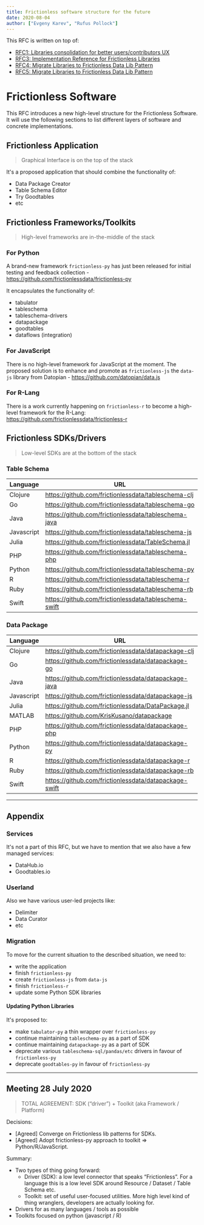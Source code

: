 ```yaml
---
title: Frictionless software structure for the future
date: 2020-08-04
author: ["Evgeny Karev", "Rufus Pollock"]
---
```


This RFC is written on top of:
- [RFC1: Libraries consolidation for better users/contributors UX](./0001-library-consolidation.md)
- [RFC3: Implementation Reference for Frictionless Libraries](./0003-library-implementation-reference.md)
- [RFC4: Migrate Libraries to Frictionless Data Lib Pattern](./0004-frictionless-data-lib-pattern.md)
- [RFC5: Migrate Libraries to Frictionless Data Lib Pattern](./0005-migrate-libraries-to-frictionless-data-lib-pattern.md)

# Frictionless Software

This RFC introduces a new high-level structure for the Frictionless Software. It will use the following sections to list different layers of software and concrete implementations.

## Frictionless Application

> Graphical Interface is on the top of the stack

It's a proposed application that should combine the functionality of:
- Data Package Creator
- Table Schema Editor
- Try Goodtables
- etc

## Frictionless Frameworks/Toolkits

> High-level frameworks are in-the-middle of the stack

### For Python

A brand-new framework `frictionless-py` has just been released for initial testing and feedback collection - https://github.com/frictionlessdata/frictionless-py

It encapsulates the functionality of:
- tabulator
- tableschema
- tableschema-drivers
- datapackage
- goodtables
- dataflows (integration)

### For JavaScript

There is no high-level framework for JavaScript at the moment. The proposed solution is to enhance and promote as `frictionless-js` the `data-js` library from Datopian - https://github.com/datopian/data.js

### For R-Lang

There is a work currently happening on `frictionless-r` to become a high-level framework for the R-Lang: https://github.com/frictionlessdata/frictionless-r

## Frictionless SDKs/Drivers

> Low-level SDKs are at the bottom of the stack

### Table Schema

| Language | URL |
|----------|-----|
| Clojure | https://github.com/frictionlessdata/tableschema-clj |
| Go | https://github.com/frictionlessdata/tableschema-go |
| Java | https://github.com/frictionlessdata/tableschema-java |
| Javascript | https://github.com/frictionlessdata/tableschema-js |
| Julia | https://github.com/frictionlessdata/TableSchema.jl |
| PHP | https://github.com/frictionlessdata/tableschema-php |
| Python | https://github.com/frictionlessdata/tableschema-py |
| R | https://github.com/frictionlessdata/tableschema-r |
| Ruby | https://github.com/frictionlessdata/tableschema-rb |
| Swift | https://github.com/frictionlessdata/tableschema-swift |

### Data Package

| Language | URL |
|----------|-----|
| Clojure | https://github.com/frictionlessdata/datapackage-clj |
| Go | https://github.com/frictionlessdata/datapackage-go |
| Java | https://github.com/frictionlessdata/datapackage-java |
| Javascript | https://github.com/frictionlessdata/datapackage-js |
| Julia | https://github.com/frictionlessdata/DataPackage.jl |
| MATLAB | https://github.com/KrisKusano/datapackage |
| PHP | https://github.com/frictionlessdata/datapackage-php |
| Python | https://github.com/frictionlessdata/datapackage-py |
| R | https://github.com/frictionlessdata/datapackage-r |
| Ruby | https://github.com/frictionlessdata/datapackage-rb |
| Swift | https://github.com/frictionlessdata/datapackage-swift |

---

## Appendix

### Services

It's not a part of this RFC, but we have to mention that we also have a few managed services:
- DataHub.io
- Goodtables.io

### Userland

Also we have various user-led projects like:
- Delimiter
- Data Curator
- etc

### Migration

To move for the current situation to the described situation, we need to:
- write the application
- finish `frictionless-py`
- create `frictionless-js` from `data-js`
- finish `frictionless-r`
- update some Python SDK libraries

#### Updating Python Libraries

It's proposed to:
- make `tabulator-py` a thin wrapper over `frictionless-py`
- continue maintaining `tableschema-py` as a part of SDK
- continue maintaining `datapackage-py` as a part of SDK
- deprecate various `tableschema-sql/pandas/etc` drivers in favour of `frictionless-py`
- deprecate `goodtables-py` in favour of `frictionless-py`

---

## Meeting 28 July 2020

> TOTAL AGREEMENT: SDK (“driver”) + Toolkit (aka Framework / Platform)

Decisions:
- [Agreed] Converge on Frictionless lib patterns for SDKs.
- [Agreed] Adopt frictionless-py approach to toolkit => Python/R/JavaScript.

Summary:
- Two types of thing going forward:
  - Driver (SDK): a low level connector that speaks “Frictionless”. For a language this is a low level SDK around Resource / Dataset / Table Schema etc.
  - Toolkit: set of useful user-focused utilities. More high level kind of thing wranglers, developers are actually looking for.
- Drivers for as many languages / tools as possible
- Toolkits focused on python (javascript / R)
